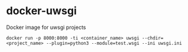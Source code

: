 # docker-uwsgi
Docker image for uwsgi projects
```
docker run -p 8000:8000 -ti <container_name> uwsgi --chdir=<project_name> --plugin=python3 --module=test.wsgi --ini uwsgi.ini
```

